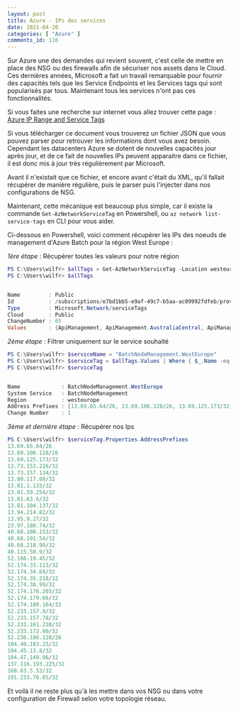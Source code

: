 ```yaml
---
layout: post
title: Azure - IPs des services
date: 2021-04-20
categories: [ "Azure" ]
comments_id: 116 
---
```


Sur Azure une des demandes qui revient souvent, c'est celle de mettre en place des NSG ou des firewalls afin de sécuriser nos assets dans le Cloud. Ces dernières années, Microsoft a fait un travail remarquable pour fournir des capacités tels que les Service Endpoints et les Services tags qui sont popularisés par tous. Maintenant tous les services n'ont pas ces fonctionnalités.

Si vous faites une recherche sur internet vous allez trouver cette page : [Azure IP Range and Service Tags](https://www.microsoft.com/en-us/download/details.aspx?id=56519)

Si vous télécharger ce document vous trouverez un fichier JSON que vous pouvez parser pour retrouver les informations dont vous avez besoin.
Cependant les datacenters Azure se dotent de nouvelles capacités jour après jour, et de ce fait de nouvelles IPs peuvent apparaitre dans ce fichier, il est donc mis à jour très régulièrement par Microsoft.

Avant il n'existait que ce fichier, et encore avant c'était du XML, qu'il fallait récupérer de manière régulière, puis le parser puis l'injecter dans nos configurations de NSG.

Maintenant, cette mécanique est beaucoup plus simple, car il existe la commande `Get-AzNetworkServiceTag` en Powershell, ou `az network list-service-tags` en CLI pour vous aider.

Ci-dessous en Powershell, voici comment récupérer les IPs des noeuds de management d'Azure Batch pour la région West Europe :

*1ère étape* : Récupérer toutes les valeurs pour notre région

```powershell
PS C:\Users\wilfr> $allTags = Get-AzNetworkServiceTag -Location westeurope
PS C:\Users\wilfr> $allTags


Name         : Public
Id           : /subscriptions/e7bd1bb5-e9af-49c7-b5aa-ac09992fdfeb/providers/Microsoft.Network/serviceTags/Public
Type         : Microsoft.Network/serviceTags
Cloud        : Public
ChangeNumber : 65
Values       : {ApiManagement, ApiManagement.AustraliaCentral, ApiManagement.AustraliaCentral2, ApiManagement.AustraliaEast...}
```

*2ème étape* : Filtrer uniquement sur le service souhaité

```powershell
PS C:\Users\wilfr> $serviceName = "BatchNodeManagement.WestEurope"
PS C:\Users\wilfr> $serviceTag = $allTags.Values | Where { $_.Name -eq $serviceName }
PS C:\Users\wilfr> $serviceTag


Name             : BatchNodeManagement.WestEurope
System Service   : BatchNodeManagement
Region           : westeurope
Address Prefixes : {13.69.65.64/26, 13.69.106.128/26, 13.69.125.173/32, 13.73.153.226/32...}
Change Number    : 1
```

*3ème et dernière étape* : Récupérer nos Ips

```powershell
PS C:\Users\wilfr> $serviceTag.Properties.AddressPrefixes
13.69.65.64/26
13.69.106.128/26
13.69.125.173/32
13.73.153.226/32
13.73.157.134/32
13.80.117.88/32
13.81.1.133/32
13.81.59.254/32
13.81.63.6/32
13.81.104.137/32
13.94.214.82/32
13.95.9.27/32
23.97.180.74/32
40.68.100.153/32
40.68.191.54/32
40.68.218.90/32
40.115.50.9/32
52.166.19.45/32
52.174.33.113/32
52.174.34.69/32
52.174.35.218/32
52.174.38.99/32
52.174.176.203/32
52.174.179.66/32
52.174.180.164/32
52.233.157.9/32
52.233.157.78/32
52.233.161.238/32
52.233.172.80/32
52.236.186.128/26
104.40.183.25/32
104.45.13.8/32
104.47.149.96/32
137.116.193.225/32
168.63.5.53/32
191.233.76.85/32
```

Et voilà il ne reste plus qu'à les mettre dans vos NSG ou dans votre configuration de Firewall selon votre topologie réseau.
